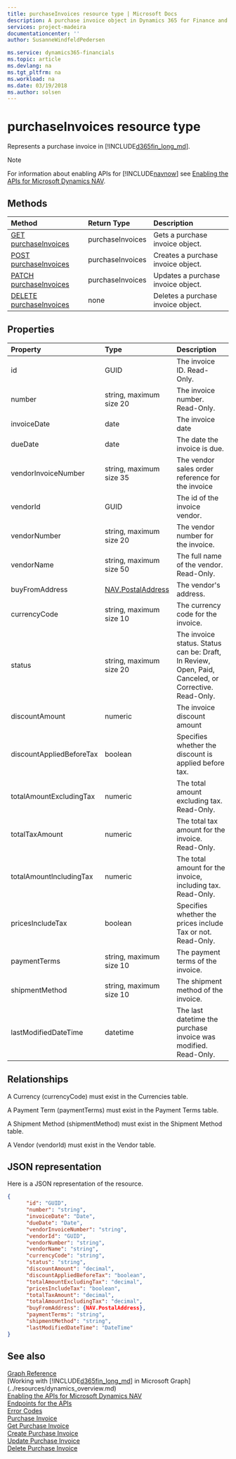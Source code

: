 ```yaml
---
title: purchaseInvoices resource type | Microsoft Docs
description: A purchase invoice object in Dynamics 365 for Finance and Operations, Business edition.
services: project-madeira
documentationcenter: ''
author: SusanneWindfeldPedersen

ms.service: dynamics365-financials
ms.topic: article
ms.devlang: na
ms.tgt_pltfrm: na
ms.workload: na
ms.date: 03/19/2018
ms.author: solsen
---
```


# purchaseInvoices resource type
Represents a purchase invoice in [!INCLUDE[d365fin_long_md](../../includes/d365fin_long_md.md)]. 

> [!NOTE]  
> For information about enabling APIs for [!INCLUDE[navnow](../../includes/navnow_md.md)] see [Enabling the APIs for Microsoft Dynamics NAV](../../enabling-apis-for-dynamics-nav.md).

## Methods

| Method                                                             | Return Type    |Description                     |
|:-------------------------------------------------------------------|:---------------|:-------------------------------|
|[GET purchaseInvoices](../api/dynamics_purchaseinvoice_get.md)      |purchaseInvoices|Gets a purchase invoice object.|
|[POST purchaseInvoices](../api/dynamics_create_purchaseinvoice.md)  |purchaseInvoices|Creates a purchase invoice object.|
|[PATCH purchaseInvoices](../api/dynamics_purchaseinvoice_update.md) |purchaseInvoices|Updates a purchase invoice object.|
|[DELETE purchaseInvoices](../api/dynamics_purchaseinvoice_delete.md)|none            |Deletes a purchase invoice object.|

## Properties
| Property	            | Type	            |Description                                                |
|:----------------------|:----------------------|:----------------------------------------------------------|
|id                     |GUID                   |The invoice ID. Read-Only.                                 |
|number                 |string, maximum size 20|The invoice number. Read-Only.                             |
|invoiceDate            |date                   |The invoice date                                           |
|dueDate                |date                   |The date the invoice is due.                               |
|vendorInvoiceNumber    |string, maximum size 35|The vendor sales order reference for the invoice           |
|vendorId               |GUID                   |The id of the invoice vendor.                              |
|vendorNumber           |string, maximum size 20|The vendor number for the invoice.                         |
|vendorName             |string, maximum size 50|The full name of the vendor. Read-Only.                    |
|buyFromAddress         |[NAV.PostalAddress](../resources/dynamics_complextypes.md)|The vendor's address.  |
|currencyCode           |string, maximum size 10|The currency code for the invoice.                         |
|status                 |string, maximum size 20|The invoice status. Status can be: Draft, In Review, Open, Paid, Canceled, or Corrective. Read-Only.|
|discountAmount         |numeric                |The invoice discount amount                                |
|discountAppliedBeforeTax|boolean               |Specifies whether the discount is applied before tax.      |
|totalAmountExcludingTax|numeric                |The total amount excluding tax. Read-Only.                 |
|totalTaxAmount         |numeric                |The total tax amount for the invoice. Read-Only.           |
|totalAmountIncludingTax|numeric                |The total amount for the invoice, including tax. Read-Only.|
|pricesIncludeTax       |boolean                |Specifies whether the prices include Tax or not. Read-Only.|
|paymentTerms           |string, maximum size 10|The payment terms of the invoice.                          |
|shipmentMethod         |string, maximum size 10|The shipment method of the invoice.                        |
|lastModifiedDateTime   |datetime               |The last datetime the purchase invoice was modified. Read-Only.|


## Relationships
A Currency (currencyCode) must exist in the Currencies table.

A Payment Term (paymentTerms) must exist in the Payment Terms table.

A Shipment Method (shipmentMethod) must exist in the Shipment Method table.

A Vendor (vendorId) must exist in the Vendor table.

## JSON representation

Here is a JSON representation of the resource.


```json
{
      "id": "GUID",
      "number": "string",
      "invoiceDate": "Date",
      "dueDate": "Date",
      "vendorInvoiceNumber": "string",
      "vendorId": "GUID",
      "vendorNumber": "string",
      "vendorName": "string",
      "currencyCode": "string",
      "status": "string",
      "discountAmount": "decimal",
      "discountAppliedBeforeTax": "boolean",
      "totalAmountExcludingTax": "decimal",
      "pricesIncludeTax": "boolean",
      "totalTaxAmount": "decimal",
      "totalAmountIncludingTax": "decimal",
      "buyFromAddress": {NAV.PostalAddress},
      "paymentTerms": "string",
      "shipmentMethod": "string",
      "lastModifiedDateTime": "DateTime"
}

```
## See also
[Graph Reference](../api/dynamics_graph_reference.md)  
[Working with [!INCLUDE[d365fin_long_md](../../includes/d365fin_long_md.md)] in Microsoft Graph](../resources/dynamics_overview.md)  
[Enabling the APIs for Microsoft Dynamics NAV](../../enabling-apis-for-dynamics-nav.md)  
[Endpoints for the APIs](../../endpoints-apis-for-dynamics.md)  
[Error Codes](../dynamics_error_codes.md)  
[Purchase Invoice](../resources/dynamics_purchaseinvoice.md)  
[Get Purchase Invoice](../api/dynamics_purchaseinvoice_get.md)  
[Create Purchase Invoice](../api/dynamics_create_purchaseinvoice.md)  
[Update Purchase Invoice](../api/dynamics_purchaseinvoice_update.md)  
[Delete Purchase Invoice](../api/dynamics_purchaseinvoice_delete.md)  
